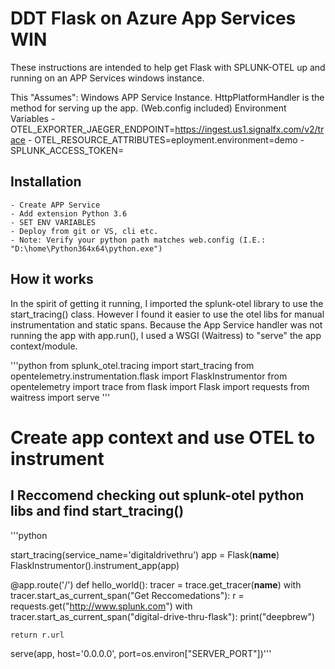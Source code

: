# DDT Flask on Azure App Services WIN

These instructions are intended to help get Flask with SPLUNK-OTEL up and running on an APP Services windows instance.  

This "Assumes":
     Windows APP Service Instance.
     HttpPlatformHandler is the method for serving up the app.  (Web.config included)
     Environment Variables 
        - OTEL_EXPORTER_JAEGER_ENDPOINT=https://ingest.us1.signalfx.com/v2/trace
        - OTEL_RESOURCE_ATTRIBUTES=eployment.environment=demo
        - SPLUNK_ACCESS_TOKEN=<your access token>


## Installation

    - Create APP Service
    - Add extension Python 3.6
    - SET ENV VARIABLES
    - Deploy from git or VS, cli etc.
    - Note: Verify your python path matches web.config (I.E.: "D:\home\Python364x64\python.exe")


## How it works


In the spirit of getting it running, I imported the splunk-otel library to use the start_tracing() class. However I found it easier to use the otel libs for manual instrumentation and static spans.  Because the App Service handler was not running the app with app.run(), I used a WSGI (Waitress) to "serve"  the app context/module.

'''python
from splunk_otel.tracing import start_tracing
from opentelemetry.instrumentation.flask import FlaskInstrumentor
from opentelemetry import trace
from flask import Flask
import requests
from waitress import serve 
''' 

# Create app context  and use OTEL to instrument

## I Reccomend checking out splunk-otel python libs and find start_tracing()



'''python

start_tracing(service_name='digitaldrivethru')
app = Flask(__name__)
FlaskInstrumentor().instrument_app(app)


@app.route('/')
def hello_world():
	tracer = trace.get_tracer(__name__)
	with tracer.start_as_current_span("Get Reccomedations"):
		r = requests.get("http://www.splunk.com")
		with tracer.start_as_current_span("digital-drive-thru-flask"):
                	print("deepbrew")


	return r.url



serve(app, host='0.0.0.0', port=os.environ["SERVER_PORT"])'''




